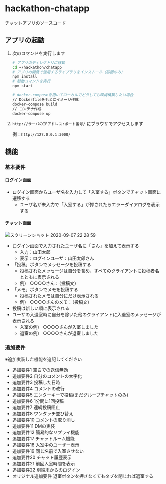 hackathon-chatapp
====

チャットアプリのソースコード

## アプリの起動

1. 次のコマンドを実行します

    ```bash
    # アプリのディレクトリに移動
    cd ~/hackathon/chatapp
    # アプリの開発で使用するライブラリをインストール（初回のみ）
    npm install
    # 起動コマンドを実行
    npm start

    # docker-composeを用いてローカルでどうしても環境構築したい場合
    // Dockerfileをもとにイメージ作成
    docker-compose build
    // コンテナ作成
    docker-compose up
    ```

2. `http://サーバのIPアドレス:ポート番号/` にブラウザでアクセスします

    例：`http://127.0.0.1:3000/`

## 機能

### 基本要件

#### ログイン画面

* ログイン画面からユーザ名を入力して「入室する」ボタンでチャット画面に遷移する
    * ユーザ名が未入力で「入室する」が押されたらエラーダイアログを表示する

#### チャット画面
![スクリーンショット 2020-09-07 22 28 59](https://user-images.githubusercontent.com/51937772/92392802-d2d85e00-f159-11ea-8cf5-5f0c6a243440.png)


* ログイン画面で入力されたユーザ名に「さん」を加えて表示する
    * 入力：山田太郎
    * 表示：ログインユーザ：山田太郎さん
* 「投稿」ボタンでメッセージを投稿する
    * 投稿されたメッセージは自分を含め、すべてのクライアントに投稿者名とともに表示される
    * 例） ○○○○さん：（投稿文）
* 「メモ」ボタンでメモを投稿する
    * 投稿されたメモは自分にだけ表示される
    * 例） ○○○○さんのメモ：（投稿文）
* 投稿は新しい順に表示される
* ユーザの入退室時に自分を除いた他のクライアントに入退室のメッセージが表示される
    * 入室の例） ○○○○さんが入室しました
    * 退室の例） ○○○○さんが退室しました

### 追加要件

※追加実装した機能を追記してください

* 追加要件1  空白での送信無効
* 追加要件2  自分のコメントの太字化
* 追加要件3  投稿した日時
* 追加要件4  コメントの改行
* 追加要件5  エンターキーで投稿(まだグループチャットのみ)
* 追加要件6  1分間に1回投稿
* 追加要件7  連続投稿阻止
* 追加要件8  ワンタッチ並び替え
* 追加要件10 コメントの取り消し
* 追加要件11 DMの実装
* 追加要件12 簡易的なリプライ機能
* 追加要件17 チャットルーム機能
* 追加要件18 入室中のユーザー表示
* 追加要件19 同じ名前で入室させない
* 追加要件20 チャット履歴表示
* 追加要件21 前回入室時間を表示
* 追加要件22 別端末からのログイン
* オリジナル追加要件 退室ボタンを押さなくてもタブを閉じれば退室する
